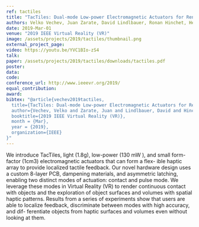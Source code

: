 ```yaml
---
ref: tactiles
title: "TacTiles: Dual-mode Low-power Electromagnetic Actuators for Rendering Continuous Contact and Spatial Haptic Patterns in VR"
authors: Velko Vechev, Juan Zarate, David Lindlbauer, Ronan Hinchet, Herbert Shea, Otmar Hilliges
date: 2019-Mar-01
venue: "2019 IEEE Virtual Reality (VR)"
image: /assets/projects/2019/tactiles/thumbnail.png
external_project_page: 
video: https://youtu.be/YVC1BIo-zS4
talk: 
paper: /assets/projects/2019/tactiles/downloads/tactiles.pdf
poster: 
data: 
code: 
conference_url: http://www.ieeevr.org/2019/
equal_contribution: 
award: 
bibtex: "@article{vechev2019tactiles,
  title={TacTiles: Dual-mode Low-power Electromagnetic Actuators for Rendering Continuous Contact and Spatial Haptic Patterns in VR},
  author={Vechev, Velko and Zarate, Juan and Lindlbauer, David and Hinchet, Ronan and Shea, Herbert and Hilliges, Otmar},
  booktitle={2019 IEEE Virtual Reality (VR)},
  month = {Mar},
  year = {2019},
  organization={IEEE}
}"
---
```

We introduce TacTiles, light (1.8g), low-power (130 mW ), and small form-factor (1cm3) electromagnetic actuators that can form a flex- ible haptic array to provide localized tactile feedback. Our novel hardware design uses a custom 8-layer PCB, dampening materials, and asymmetric latching, enabling two distinct modes of actuation: contact and pulse mode. We leverage these modes in Virtual Reality (VR) to render continuous contact with objects and the exploration of object surfaces and volumes with spatial haptic patterns. Results from a series of experiments show that users are able to localize feedback, discriminate between modes with high accuracy, and dif- ferentiate objects from haptic surfaces and volumes even without looking at them.
